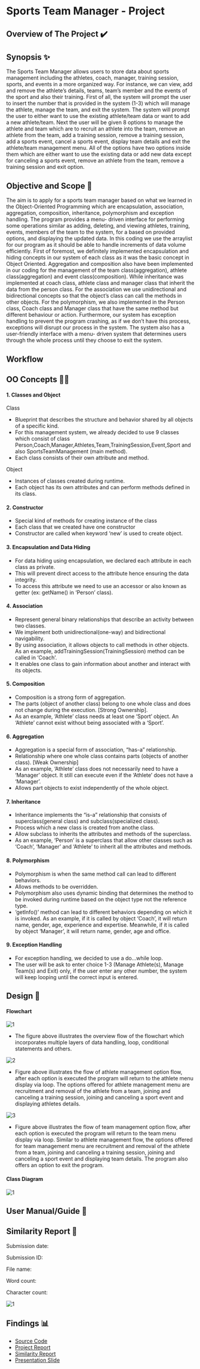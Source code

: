 # Sports Team Manager - Project

## Overview of The Project <a name="overview"></a> :heavy_check_mark:

## Synopsis <a name="synopsis"></a> ✨
The Sports Team Manager allows users to store data about sports management including the athletes, coach, manager, training session, sports, and events in a more organized way. For instance, we can view, add and remove the athlete’s details, teams, team’s member and the events of the sport and also their training. First of all, the system will prompt the user to insert the number that is provided in the system (1-3) which will manage the athlete, manage the team, and exit the system. The system will prompt the user to either want to use the existing athlete/team data or want to add a new athlete/team. Next the user will be given 8 options to manage the athlete and team which are to recruit an athlete into the team, remove an athlete from the team, add a training session, remove a training session, add a sports event, cancel a sports event, display team details and exit the athlete/team management menu. All of the options have two options inside them which are either want to use the existing data or add new data except for canceling a sports event, remove an athlete from the team, remove a training session and exit option. 


## Objective and Scope <a name="objective"></a> 🧠
The aim is to apply for a sports team manager based on what we learned in the Object-Oriented Programming which are encapsulation, association, aggregation, composition, inheritance, polymorphism and exception handling. The program provides a menu- driven interface for performing some operations similar as adding, deleting, and viewing  athletes, training, events, members of the team to the system, for a based on provided options, and displaying the updated data. In this coding we use the arraylist for our program as it should be able to handle increments of data volume efficiently. First of foremost, we definitely implemented encapsulation and hiding concepts in our system of each class as it was the basic concept in Object Oriented. Aggregation and composition also have been implemented in our coding for the management of the team class(aggregation), athlete class(aggregation)  and event class(composition). While inheritance was implemented at coach class, athlete class and manager class that inherit the data from the person class. For the association we use unidirectional and bidirectional concepts so that the object’s class can call the methods in other objects. For the polymorphism, we also implemented in the Person class, Coach class and Manager class that have the same method but different behaviour or action. Furthermore, our system has exception handling to prevent the program crashing, as if we don’t have this process, exceptions will disrupt our process in the system. The system also has a user-friendly interface with a menu- driven system that determines users through the whole process until they choose to exit the system.

## Workflow <a name="workflow"></a> 

 
## OO Concepts <a name="ooconcepts"></a> ✍🏼
#### 1. Classes and Object

Class
  -  Blueprint that describes the structure and behavior shared by all objects of a specific  kind.
  -  For this management system, we already decided to use 9 classes which consist of class Person,Coach,Manager,Athletes,Team,TrainingSession,Event,Sport and also SportsTeamManagement (main method).
  -  Each class consists of their own attribute and method.
	
Object
- Instances of classes created during runtime.
- Each object has its own attributes and can perform methods defined in its class.

#### 2. Constructor
- Special kind of methods for creating instance of the class
- Each class that we created have one constructor
- Constructor are called when keyword ‘new’ is used to create object.

#### 3. Encapsulation and Data Hiding
- For data hiding using encapsulation, we declared each attribute in each class  as  private.
- This will prevent direct access to the attribute hence ensuring the data integrity.
- To access this attribute we need to use an accessor or also known as getter (ex: getName() in ‘Person’ class).

#### 4. Association
- Represent general binary relationships that describe an activity between two classes.
- We implement both unidirectional(one-way) and bidirectional navigability.
- By using association, it allows objects to call methods in other objects. As an example, addTrainingSession(TrainingSession) method can be called in ‘Coach’.
- It enables one class to gain information about another and interact with its objects.

#### 5. Composition
- Composition is a strong form of aggregation.
- The parts (object of another class) belong to one whole class and does not change during the execution. [Strong Ownership].
- As an example, ‘Athlete’ class needs at least one ‘Sport’ object. An ‘Athlete’ cannot exist without being associated with a ‘Sport’.

#### 6. Aggregation
- Aggregation is a special form of association, “has-a” relationship.
- Relationship where one whole class contains parts (objects of another class). [Weak Ownership]
- As an example, ‘Athlete’ class does not necessarily need to have a ‘Manager’ object. It still can execute even if the ‘Athlete’ does not have a ‘Manager’.
- Allows part objects to exist independently of the whole object.

#### 7. Inheritance 
- Inheritance implements the “is-a” relationship that consists of superclass(general class) and subclass(specialized class).
- Process which a new class is created from anothe class.
- Allow subclass to inherits the attributes and methods of the superclass.
- As an example, ‘Person’ is a superclass that allow other classes such as ‘Coach’, ‘Manager’ and ‘Athlete’ to inherit all the attributes and methods.

#### 8. Polymorphism 
- Polymorphism  is when the same method call can lead to different behaviors.
- Allows methods to be overridden.
- Polymorphism also uses dynamic binding that determines the method to be invoked during runtime based on the object type not the reference type.
- ‘getInfo()’ method can lead to different behaviors depending on which it is invoked. As an example, if it is called by object ‘Coach’, it will return name, gender, age, experience and expertise. Meanwhile, if it is called by object ‘Manager’, it will return name, gender, age and office.

#### 9. Exception Handling
- For exception handling, we decided to use a do…while loop.
- The user will be ask to enter choice 1-3 (Manage Athlete(s), Manage Team(s) and Exit) only, if the user enter any other number, the system will keep looping until the correct input is entered.


## Design <a name="design"></a> 🎨
#### Flowchart
![1](https://github.com/jjn7702/SECJ2154-OOP/blob/main/Submission/sec04_23242/JAVACADAVRA/Untitled%20Diagram-Page-2.jpg)
- The figure above illustrates the overview flow of the flowchart which incorporates multiple layers of data handling, loop, conditional statements and others.

![2](https://github.com/jjn7702/SECJ2154-OOP/blob/main/Submission/sec04_23242/JAVACADAVRA/Screenshot%202024-06-22%20at%2022.43.26.png)
- Figure above illustrates the flow of athlete management option flow, after each option is executed the program will return to the athlete menu display via loop. The options offered for athlete management menu are recruitment and removal of the athlete from a team, joining and canceling a training session, joining and canceling a sport event and displaying athletes details.

![3](https://github.com/jjn7702/SECJ2154-OOP/blob/main/Submission/sec04_23242/JAVACADAVRA/838D59E7-0BB1-4E88-9C25-64554A12219E_1_201_a.jpeg)
- Figure above illustrates the flow of team management option flow, after each option is executed the program will return to the team menu display via loop. Similar to athlete management flow, the options offered for team management menu are recruitment and removal of the athlete from a team, joining and canceling a training session, joining and canceling a sport event and displaying team details. The program also offers an option to exit the program.
#### Class Diagram
![1]()



## User Manual/Guide <a name="usermanual"></a> 📝

## Similarity Report <a name="report"></a> 🔔
Submission date: 

Submission ID: 

File name:

Word count:

Character count: 

![1]()

## Findings <a name="findings"></a>📊

- [Source Code]()
- [Project Report]()
- [Similarity Report]()
- [Presentation Slide]()


